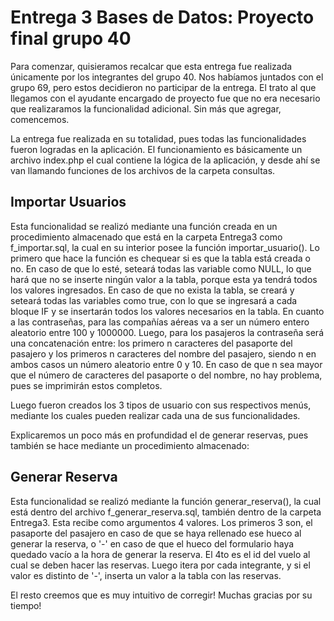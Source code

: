 # Entrega 3 Bases de Datos: Proyecto final grupo 40

Para comenzar, quisieramos recalcar que esta entrega fue realizada únicamente por los integrantes del grupo 40. Nos habíamos juntados con el grupo 69, pero estos decidieron no participar de la entrega. El trato al que llegamos con el ayudante encargado de proyecto fue que no era necesario que realizaramos la funcionalidad adicional. Sin más que agregar, comencemos.

La entrega fue realizada en su totalidad, pues todas las funcionalidades fueron logradas en la aplicación. El funcionamiento es básicamente un archivo index.php el cual contiene la lógica de la aplicación, y desde ahí se van llamando funciones de los archivos de la carpeta consultas.

## Importar Usuarios  
Esta funcionalidad se realizó mediante una función creada en un procedimiento almacenado que está en la carpeta Entrega3 como f_importar.sql, la cual en su interior posee la función importar_usuario(). Lo primero que hace la función es chequear si es que la tabla está creada o no. En caso de que lo esté, seteará todas las variable como NULL, lo que hará que no se inserte ningún valor a la tabla, porque esta ya tendrá todos los valores ingresados. En caso de que no exista la tabla, se creará y seteará todas las variables como true, con lo que se ingresará a cada bloque IF y se insertarán todos los valores necesarios en la tabla. En cuanto a las contraseñas, para las compañías aéreas va a ser un número entero aleatorio entre 100 y 1000000. Luego, para los pasajeros la contraseña será una concatenación entre: los primero n caracteres del pasaporte del pasajero y los primeros n caracteres del nombre del pasajero, siendo n en ambos casos un número aleatorio entre 0 y 10. En caso de que n sea mayor que el número de caracteres del pasaporte o del nombre, no hay problema, pues se imprimirán estos completos.

Luego fueron creados los 3 tipos de usuario con sus respectivos menús, mediante los cuales pueden realizar cada una de sus funcionalidades. 

Explicaremos un poco más en profundidad el de generar reservas, pues también se hace mediante un procedimiento almacenado:

## Generar Reserva
Esta funcionalidad se realizó mediante la función generar_reserva(), la cual está dentro del archivo f_generar_reserva.sql, también dentro de la carpeta Entrega3. Esta recibe como argumentos 4 valores. Los primeros 3 son, el pasaporte del pasajero en caso de que se haya rellenado ese hueco al generar la reserva, o '-' en caso de que el hueco del formulario haya quedado vacío a la hora de generar la reserva. El 4to es el id del vuelo al cual se deben hacer las reservas. Luego itera por cada integrante, y si el valor es distinto de '-', inserta un valor a la tabla con las reservas.

El resto creemos que es muy intuitivo de corregir! Muchas gracias por su tiempo!
